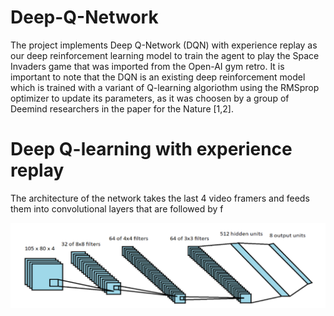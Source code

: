 # Deep-Q-Network

The project implements Deep Q-Network (DQN) with experience replay as our deep reinforcement learning model to train the agent to play the Space Invaders game that was imported from the Open-AI gym retro. It is important to note that the DQN is an existing deep reinforcement model which is trained with a variant of Q-learning algoriothm using the RMSprop optimizer to update its parameters, as it was choosen by a group of Deemind researchers in the paper for the Nature [1,2].

# Deep Q-learning with experience replay

The architecture of the network takes the last 4 video framers and feeds them into convolutional layers that are followed by f

![](Images/network.PNG)


